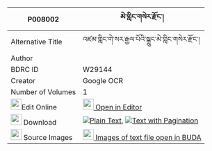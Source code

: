 |P008002|མེ་གླིང་གསེར་རྫོང་། 
| --- | --- 
|Alternative Title |འཛམ་གླིང་གེ་སར་རྒྱལ་པོའི་སྒྲུང་མེ་གླིང་གསེར་རྫོང་།
|Author | 
|BDRC ID | W29144
|Creator | Google OCR
|Number of Volumes| 1
|<img width="25" src="https://img.icons8.com/color/25/000000/edit-property.png">Edit Online| [<img width="25" src="https://avatars.githubusercontent.com/u/45091458?s=200&v=4"> Open in Editor](http://editor.openpecha.org/P008002)
|<img width="25" src="https://img.icons8.com/fluent/48/000000/download-2.png"/>  Download | [![](https://img.icons8.com/color/20/000000/txt.png)Plain Text](https://github.com/Openpecha/P008002/releases/download/v2/me_ling_ser_dzong_plain_P008002.zip), [![](https://img.icons8.com/color/20/000000/txt.png)Text with Pagination](https://github.com/Openpecha/P008002/releases/download/v2/me_ling_ser_dzong_pages_P008002.zip)
|<img width="25" src="https://img.icons8.com/plasticine/100/000000/pictures-folder.png"/>  Source Images | [<img width="25" src="https://library.bdrc.io/icons/BUDA-small.svg"> Images of text file open in BUDA](https://library.bdrc.io/show/bdr:W29144)